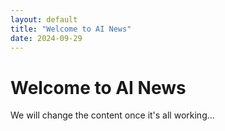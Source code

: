 ```yaml
---
layout: default
title: "Welcome to AI News"
date: 2024-09-29
---
```


# Welcome to AI News

We will change the content once it's all working...
